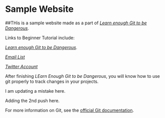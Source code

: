 # Sample Website

##THis is a sample website made as a part of [*Learn enough Git to be Dangerous*](https://learnenough.com/git-tutorial).

Links to Beginner Tutorial include:

[*Learn enough Git to be Dangerous*](https://learnenough.com/git-tutorial).

[*Email List*](https://learnenough.com/#email_list)

[*Twitter Account*](https://learnenough.com/#email_list)

After finishing *LEarn Enough Git to be Dangerous*, you will know how to use git properly to track changes in your projects.

I am updating a mistake here.

Adding the 2nd push here.

For more information on Git, see the
[official Git documentation](https://git-scm.com/).
